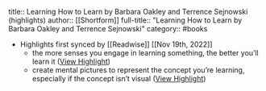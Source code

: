 title:: Learning How to Learn by Barbara Oakley and Terrence Sejnowski (highlights)
author:: [[Shortform]]
full-title:: "Learning How to Learn by Barbara Oakley and Terrence Sejnowski"
category:: #books

- Highlights first synced by [[Readwise]] [[Nov 19th, 2022]]
	- the more senses you engage in learning something, the better you’ll learn it ([View Highlight](https://www.shortform.com/app/highlights/4de69b49-faec-4919-90b5-48e3ec8ee90c))
	- create mental pictures to represent the concept you’re learning, especially if the concept isn’t visual ([View Highlight](https://www.shortform.com/app/highlights/8cce2327-852c-452b-8962-5989423de11e))